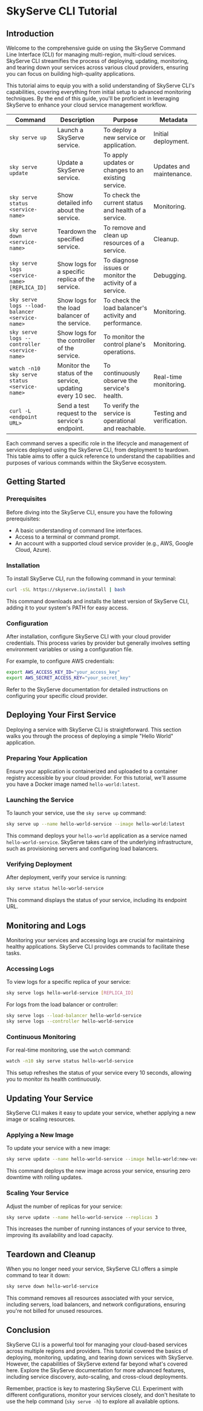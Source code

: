 
# SkyServe CLI Tutorial

## Introduction

Welcome to the comprehensive guide on using the SkyServe Command Line Interface (CLI) for managing multi-region, multi-cloud services. SkyServe CLI streamifies the process of deploying, updating, monitoring, and tearing down your services across various cloud providers, ensuring you can focus on building high-quality applications.

This tutorial aims to equip you with a solid understanding of SkyServe CLI's capabilities, covering everything from initial setup to advanced monitoring techniques. By the end of this guide, you'll be proficient in leveraging SkyServe to enhance your cloud service management workflow.

| Command                                         | Description                                               | Purpose                                                 | Metadata                |
|-------------------------------------------------|-----------------------------------------------------------|---------------------------------------------------------|-------------------------|
| `sky serve up`                                  | Launch a SkyServe service.                                | To deploy a new service or application.                 | Initial deployment.     |
| `sky serve update`                              | Update a SkyServe service.                                | To apply updates or changes to an existing service.     | Updates and maintenance.|
| `sky serve status <service-name>`               | Show detailed info about the service.                     | To check the current status and health of a service.    | Monitoring.             |
| `sky serve down <service-name>`                 | Teardown the specified service.                           | To remove and clean up resources of a service.          | Cleanup.                |
| `sky serve logs <service-name> [REPLICA_ID]`    | Show logs for a specific replica of the service.          | To diagnose issues or monitor the activity of a service.| Debugging.              |
| `sky serve logs --load-balancer <service-name>` | Show logs for the load balancer of the service.           | To check the load balancer's activity and performance.  | Monitoring.             |
| `sky serve logs --controller <service-name>`    | Show logs for the controller of the service.              | To monitor the control plane's operations.              | Monitoring.             |
| `watch -n10 sky serve status <service-name>`    | Monitor the status of the service, updating every 10 sec. | To continuously observe the service's health.            | Real-time monitoring.   |
| `curl -L <endpoint URL>`                        | Send a test request to the service's endpoint.            | To verify the service is operational and reachable.      | Testing and verification.|

Each command serves a specific role in the lifecycle and management of services deployed using the SkyServe CLI, from deployment to teardown. This table aims to offer a quick reference to understand the capabilities and purposes of various commands within the SkyServe ecosystem.

## Getting Started

### Prerequisites

Before diving into the SkyServe CLI, ensure you have the following prerequisites:

- A basic understanding of command line interfaces.
- Access to a terminal or command prompt.
- An account with a supported cloud service provider (e.g., AWS, Google Cloud, Azure).

### Installation

To install SkyServe CLI, run the following command in your terminal:

```sh
curl -sSL https://skyserve.io/install | bash
```

This command downloads and installs the latest version of SkyServe CLI, adding it to your system's PATH for easy access.

### Configuration

After installation, configure SkyServe CLI with your cloud provider credentials. This process varies by provider but generally involves setting environment variables or using a configuration file.

For example, to configure AWS credentials:

```sh
export AWS_ACCESS_KEY_ID="your_access_key"
export AWS_SECRET_ACCESS_KEY="your_secret_key"
```

Refer to the SkyServe documentation for detailed instructions on configuring your specific cloud provider.

## Deploying Your First Service

Deploying a service with SkyServe CLI is straightforward. This section walks you through the process of deploying a simple "Hello World" application.

### Preparing Your Application

Ensure your application is containerized and uploaded to a container registry accessible by your cloud provider. For this tutorial, we'll assume you have a Docker image named `hello-world:latest`.

### Launching the Service

To launch your service, use the `sky serve up` command:

```sh
sky serve up --name hello-world-service --image hello-world:latest
```

This command deploys your `hello-world` application as a service named `hello-world-service`. SkyServe takes care of the underlying infrastructure, such as provisioning servers and configuring load balancers.

### Verifying Deployment

After deployment, verify your service is running:

```sh
sky serve status hello-world-service
```

This command displays the status of your service, including its endpoint URL.

## Monitoring and Logs

Monitoring your services and accessing logs are crucial for maintaining healthy applications. SkyServe CLI provides commands to facilitate these tasks.

### Accessing Logs

To view logs for a specific replica of your service:

```sh
sky serve logs hello-world-service [REPLICA_ID]
```

For logs from the load balancer or controller:

```sh
sky serve logs --load-balancer hello-world-service
sky serve logs --controller hello-world-service
```

### Continuous Monitoring

For real-time monitoring, use the `watch` command:

```sh
watch -n10 sky serve status hello-world-service
```

This setup refreshes the status of your service every 10 seconds, allowing you to monitor its health continuously.

## Updating Your Service

SkyServe CLI makes it easy to update your service, whether applying a new image or scaling resources.

### Applying a New Image

To update your service with a new image:

```sh
sky serve update --name hello-world-service --image hello-world:new-version
```

This command deploys the new image across your service, ensuring zero downtime with rolling updates.

### Scaling Your Service

Adjust the number of replicas for your service:

```sh
sky serve update --name hello-world-service --replicas 3
```

This increases the number of running instances of your service to three, improving its availability and load capacity.

## Teardown and Cleanup

When you no longer need your service, SkyServe CLI offers a simple command to tear it down:

```sh
sky serve down hello-world-service
```

This command removes all resources associated with your service, including servers, load balancers, and network configurations, ensuring you're not billed for unused resources.

## Conclusion

SkyServe CLI is a powerful tool for managing your cloud-based services across multiple regions and providers. This tutorial covered the basics of deploying, monitoring, updating, and tearing down services with SkyServe. However, the capabilities of SkyServe extend far beyond what's covered here. Explore the SkyServe documentation for more advanced features, including service discovery, auto-scaling, and cross-cloud deployments.

Remember, practice is key to mastering SkyServe CLI. Experiment with different configurations, monitor your services closely, and don't hesitate to use the help command (`sky serve -h`) to explore all available options.

